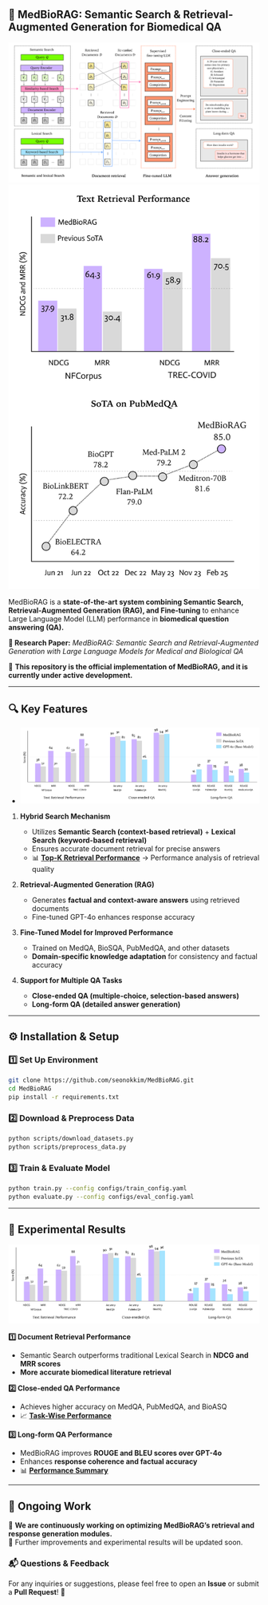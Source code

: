 ## **📌 MedBioRAG: Semantic Search & Retrieval-Augmented Generation for Biomedical QA**  

![Overview](figures/overview.png)  
![performance_summary](figures/performance_summary.png)  

MedBioRAG is a **state-of-the-art system combining Semantic Search, Retrieval-Augmented Generation (RAG), and Fine-tuning** to enhance Large Language Model (LLM) performance in **biomedical question answering (QA).**  

**🔬 Research Paper:** *MedBioRAG: Semantic Search and Retrieval-Augmented Generation with Large Language Models for Medical and Biological QA*  

🚀 **This repository is the official implementation of MedBioRAG, and it is currently under active development.**  

---  

## **🔍 Key Features**  
   - ![Task-Wise Performance](figures/task-wise-performance.png)  

1. **Hybrid Search Mechanism**  
   - Utilizes **Semantic Search (context-based retrieval)** + **Lexical Search (keyword-based retrieval)**  
   - Ensures accurate document retrieval for precise answers  
   - 📊 **[Top-K Retrieval Performance](figures/top-k.pdf)** → Performance analysis of retrieval quality  

2. **Retrieval-Augmented Generation (RAG)**  
   - Generates **factual and context-aware answers** using retrieved documents  
   - Fine-tuned GPT-4o enhances response accuracy  

3. **Fine-Tuned Model for Improved Performance**  
   - Trained on MedQA, BioSQA, PubMedQA, and other datasets  
   - **Domain-specific knowledge adaptation** for consistency and factual accuracy  

4. **Support for Multiple QA Tasks**  
   - **Close-ended QA (multiple-choice, selection-based answers)**  
   - **Long-form QA (detailed answer generation)**  

---  

## **⚙️ Installation & Setup**  

### **1️⃣ Set Up Environment**  
```bash
git clone https://github.com/seonokkim/MedBioRAG.git
cd MedBioRAG
pip install -r requirements.txt
```

### **2️⃣ Download & Preprocess Data**  
```bash
python scripts/download_datasets.py
python scripts/preprocess_data.py
```

### **3️⃣ Train & Evaluate Model**  
```bash
python train.py --config configs/train_config.yaml
python evaluate.py --config configs/eval_config.yaml
```

---  



## **🧪 Experimental Results**  
![Task-Wise Performance](figures/task-wise-performance.png)  

**1️⃣ Document Retrieval Performance**  
- Semantic Search outperforms traditional Lexical Search in **NDCG and MRR scores**  
- **More accurate biomedical literature retrieval**  

**2️⃣ Close-ended QA Performance**  
- Achieves higher accuracy on MedQA, PubMedQA, and BioASQ  
- 📈 **[Task-Wise Performance](figures/task-wise-performance.pdf)**  

**3️⃣ Long-form QA Performance**  
- MedBioRAG improves **ROUGE and BLEU scores over GPT-4o**  
- Enhances **response coherence and factual accuracy**  
- 📊 **[Performance Summary](figures/performance_summary.pdf)**  



---  

## **📢 Ongoing Work**  

🔄 **We are continuously working on optimizing MedBioRAG’s retrieval and response generation modules.**  
📌 Further improvements and experimental results will be updated soon.  

### **📬 Questions & Feedback**  
For any inquiries or suggestions, please feel free to open an **Issue** or submit a **Pull Request**! 🚀
